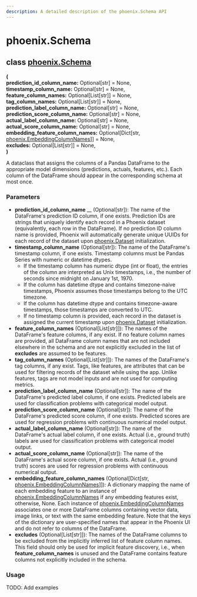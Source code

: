 ```yaml
---
description: A detailed description of the phoenix.Schema API
---
```


# phoenix.Schema

## class [phoenix.Schema](http://localhost:5000/s/-MWfe69uySLOZNXfwq4w/security-news/2021-12-15-cve-44228)

**(**\
&#x20;       **prediction\_id\_column\_name:** Optional\[str] = None,\
&#x20;       **timestamp\_column\_name:** Optional\[str] = None,\
&#x20;       **feature\_column\_names:** Optional\[List\[str]] = None,\
&#x20;       **tag\_column\_names:** Optional\[List\[str]] = None,\
&#x20;       **prediction\_label\_column\_name:** Optional\[str] = None,\
&#x20;       **prediction\_score\_column\_name:** Optional\[str] = None,\
&#x20;       **actual\_label\_column\_name:** Optional\[str] = None,\
&#x20;       **actual\_score\_column\_name:** Optional\[str] = None,\
&#x20;       **embedding\_feature\_column\_names:** Optional\[Dict\[str, [phoenix.EmbeddingColumnNames](phoenix.embeddingcolumnnames.md)]] = None,\
&#x20;       **excludes:** Optional\[List\[str]] = None,\
**)**

A dataclass that assigns the columns of a Pandas DataFrame to the appropriate model dimensions (predictions, actuals, features, etc.). Each column of the DataFrame should appear in the corresponding schema at most once.

### Parameters

* **prediction\_id\_column\_name** __ (Optional\[str]): The name of the DataFrame's prediction ID column, if one exists. Prediction IDs are strings that uniquely identify each record in a Phoenix dataset (equivalently, each row in the DataFrame). If no prediction ID column name is provided, Phoenix will automatically generate unique UUIDs for each record of the dataset upon [phoenix.Dataset](phoenix.dataset.md) initialization.
* **timestamp\_column\_name** (Optional\[str]): The name of the DataFrame's timestamp column, if one exists. Timestamp columns must be Pandas Series with numeric or datetime dtypes.
  * If the timestamp column has numeric dtype (int or float), the entries of the column are interpreted as Unix timestamps, i.e., the number of seconds since midnight on January 1st, 1970.
  * If the column has datetime dtype and contains timezone-naive timestamps, Phoenix assumes those timestamps belong to the UTC timezone.
  * If the column has datetime dtype and contains timezone-aware timestamps, those timestamps are converted to UTC.
  * If no timestamp column is provided, each record in the dataset is assigned the current timestamp upon [phoenix.Dataset](phoenix.dataset.md) initialization.
* **feature\_column\_names** (Optional\[List\[str]]): The names of the DataFrame's feature columns, if any exist. If no feature column names are provided, all DataFrame column names that are not included elsewhere in the schema and are not explicitly excluded in the list of **excludes** are assumed to be features.
* **tag\_column\_names** (Optional\[List\[str]]): The names of the DataFrame's tag columns, if any exist. Tags, like features, are attributes that can be used for filtering records of the dataset while using the app. Unlike features, tags are not model inputs and are not used for computing metrics.
* **prediction\_label\_column\_name** (Optional\[str]): The name of the DataFrame's predicted label column, if one exists. Predicted labels are used for classification problems with categorical model output.
* **prediction\_score\_column\_name** (Optional\[str]): The name of the DataFrame's predicted score column, if one exists. Predicted scores are used for regression problems with continuous numerical model output.
* **actual\_label\_column\_name** (Optional\[str]): The name of the DataFrame's actual label column, if one exists. Actual (i.e., ground truth) labels are used for classification problems with categorical model output.
* **actual\_score\_column\_name** (Optional\[str]): The name of the DataFrame's actual score column, if one exists. Actual (i.e., ground truth) scores are used for regression problems with continuous numerical output.
* **embedding\_feature\_column\_names** (Optional\[Dict\[str, [phoenix.EmbeddingColumnNames](phoenix.embeddingcolumnnames.md)]]): A dictionary mapping the name of each embedding feature to an instance of [phoenix.EmbeddingColumnNames](phoenix.embeddingcolumnnames.md) if any embedding features exist, otherwise, None. Each instance of [phoenix.EmbeddingColumnNames](phoenix.embeddingcolumnnames.md) associates one or more DataFrame columns containing vector data, image links, or text with the same embedding feature. Note that the keys of the dictionary are user-specified names that appear in the Phoenix UI and do not refer to columns of the DataFrame.
* **excludes** (Optional\[List\[str]]): The names of the DataFrame columns to be excluded from the implicitly inferred list of feature column names. This field should only be used for implicit feature discovery, i.e., when **feature\_column\_names** is unused and the DataFrame contains feature columns not explicitly included in the schema.

### Usage

TODO: Add examples
